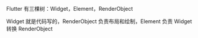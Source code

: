 Flutter 有三棵树：Widget，Element，RenderObject

Widget 就是代码写的，RenderObject 负责布局和绘制，Element 负责 Widget 转换 RenderObject